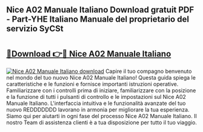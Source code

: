 ## Nice A02 Manuale Italiano Download gratuit PDF - Part-YHE Italiano Manuale del proprietario del servizio SyCSt

# <h2><a href="http://dff1978.blite.top/?on=Nice+A02+Manuale+Italiano">🔗Download 👉🔴 Nice A02 Manuale Italiano</a></h2>

[![Nice A02 Manuale Italiano download](https://i.imgur.com/lujVjoI.png)](http://dff1978.blite.top/?on=Nice+A02+Manuale+Italiano)
Capire il tuo compagno benvenuto nel mondo del tuo nuovo Nice A02 Manuale Italiano! Questa guida spiega le caratteristiche e le funzioni e fornisce importanti istruzioni operative. Familiarizzare con i controlli prima di iniziare, familiarizzare con la posizione e la funzione di tutti i pulsanti di controllo e le impostazioni sul Nice A02 Manuale Italiano. L'interfaccia intuitiva e le funzionalità avanzate del tuo nuovo REDDDDDDD lavorano in armonia per migliorare la tua esperienza. Siamo qui per aiutarti in ogni fase del processo Nice A02 Manuale Italiano. Il nostro Team di assistenza clienti è a tua disposizione per tutto il tuo viaggio.
